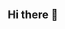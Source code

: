 ## Hi there 👋

<!--
**AlainDLC/AlainDLC** is a ✨ _special_ ✨ repository because its `README.md` (this file) appears on your GitHub profile.

[![Anurag's GitHub stats](https://github-readme-stats.vercel.app/api?username=AlainDLC/AlainDlc
)](https://github.com/anuraghazra/github-readme-stats)
[![My Skills](https://skillicons.dev/icons?i=js,html,css,wasm)](https://skillicons.dev)
